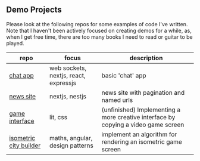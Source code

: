 ## Demo Projects

Please look at the following repos for some examples of code I've written. Note that I haven't been actively focused on creating demos for a while, as, when I get free time, there are too many books I need to read or guitar to be played.

| repo                                                                              | focus                                 | description                                                                        |
| --------------------------------------------------------------------------------- | ------------------------------------- | ---------------------------------------------------------------------------------- |
| [chat app](https://github.com/joelfeodiyoup/chat_demo)                            | web sockets, nextjs, react, expressjs | basic 'chat' app                                                                   |
| [news site](https://github.com/joelfeodiyoup/news_site_demo)                      | nextjs, nestjs                        | news site with pagination and named urls                                           |
| [game interface](https://github.com/joelfeodiyoup/zeus-interface)                 | lit, css                              | (unfinished) Implementing a more creative interface by copying a video game screen |
| [isometric city builder](https://github.com/joelfeodiyoup/isometric-city-builder) | maths, angular, design patterns       | implement an algorithm for rendering an isometric game screen                      |

